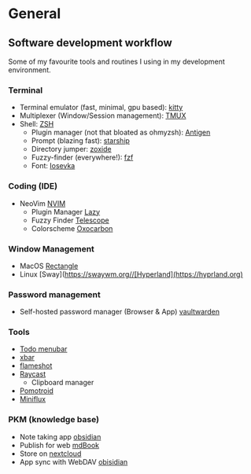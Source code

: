 # General
## Software development workflow

Some of my favourite tools and routines I using in my development environment.
### Terminal
- Terminal emulator (fast, minimal, gpu based): [kitty](https://github.com/kovidgoyal/kitty)
- Multiplexer (Window/Session management): [TMUX](https://github.com/tmux/tmux)
- Shell: [ZSH](https://www.zsh.org/)
	- Plugin manager (not that bloated as ohmyzsh): [Antigen](https://github.com/zsh-users/antigen)
	- Prompt (blazing fast): [starship](https://starship.rs/)
	- Directory jumper: [zoxide](https://github.com/ajeetdsouza/zoxide)
	- Fuzzy-finder (everywhere!): [fzf](https://github.com/ajeetdsouza/zoxide)
	- Font: [Iosevka](https://github.com/be5invis/Iosevka)
### Coding (IDE)
- NeoVim [NVIM](https://neovim.io/)
	- Plugin Manager [Lazy](https://github.com/folke/lazy.nvim)
	- Fuzzy Finder [Telescope](https://github.com/nvim-telescope/telescope.nvim)
	- Colorscheme [Oxocarbon](https://github.com/nyoom-engineering/oxocarbon.nvim)
### Window Management
- MacOS [Rectangle](https://rectangleapp.com/)
- Linux [Sway](https://swaywm.org//[Hyperland](https://hyprland.org)
### Password management
- Self-hosted password manager (Browser & App) [vaultwarden](https://github.com/dani-garcia/vaultwarden)
### Tools
- [Todo menubar](https://fiplab.com/apps/task-tab-for-mac)
- [xbar](https://xbarapp.com/)
- [flameshot](https://flameshot.org/)
- [Raycast](https://www.raycast.com/)
	- Clipboard manager
- [Pomotroid](https://github.com/splode/pomotroid)
- [Miniflux](https://github.com/miniflux/v2)
### PKM (knowledge base)
- Note taking app [obsidian](https://obsidian.md/)
- Publish for web [mdBook](https://github.com/rust-lang/mdBook)
- Store on [nextcloud](https://nextcloud.com/de/)
- App sync with WebDAV [obisidian](https://obsidian.md/)

